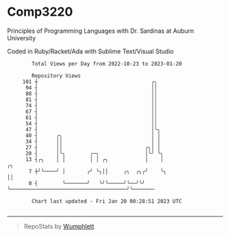 # Comp3220

Principles of Programming Languages with Dr. Sardinas at Auburn University

Coded in Ruby/Racket/Ada with Sublime Text/Visual Studio

```
        Total Views per Day from 2022-10-23 to 2023-01-20

        Repository Views
     101 ┼                                     ╭╮
      94 ┤                                     ││
      88 ┤                                     ││
      81 ┤                                     ││
      74 ┤                                     ││
      67 ┤                                     ││
      61 ┤                                     ││
      54 ┤                                     ││
      47 ┤                                     │╰╮
      40 ┤      ╭╮                             │ │
      34 ┤      ││                             │ │
      27 ┤      ││                           ╭╮│ │
      20 ┤      │╰╮        ╭─╮               │╰╯ ╰╮
      13 ┤╭╮    │ │        │ │ ╭╮            │    │                                       ╭╮
       7 ┼╯╰────╯ │       ╭╯ ╰╮││     ╭╮  ╭╮╭╯    ╰╮                                      ││
       0 ┤        ╰───────╯   ╰╯╰─────╯╰──╯╰╯      ╰──────────────────────────────────────╯╰───────

        Chart last updated - Fri Jan 20 00:28:51 2023 UTC
        
```

---

> RepoStats by [Wumphlett](https://github.com/Wumphlett)
